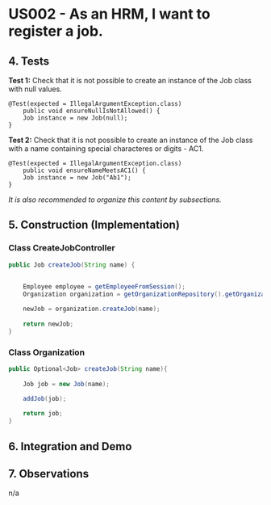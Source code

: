 # US002 - As an HRM, I want to register a job.

## 4. Tests 

**Test 1:** Check that it is not possible to create an instance of the Job class with null values. 

	@Test(expected = IllegalArgumentException.class)
		public void ensureNullIsNotAllowed() {
		Job instance = new Job(null);
	}
	

**Test 2:** Check that it is not possible to create an instance of the Job class with a name containing special characteres or digits - AC1. 

	@Test(expected = IllegalArgumentException.class)
		public void ensureNameMeetsAC1() {
		Job instance = new Job("Ab1");
	}

_It is also recommended to organize this content by subsections._ 


## 5. Construction (Implementation)

### Class CreateJobController 

```java
public Job createJob(String name) {

	
	Employee employee = getEmployeeFromSession();
	Organization organization = getOrganizationRepository().getOrganizationByEmployee(employee);

	newJob = organization.createJob(name);
    
	return newJob;
}
```

### Class Organization

```java
public Optional<Job> createJob(String name){
    
    Job job = new Job(name);

    addJob(job);
        
    return job;
}
```


## 6. Integration and Demo 




## 7. Observations

n/a